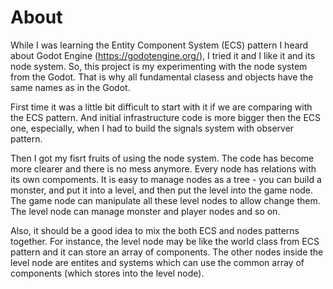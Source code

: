 # About

While I was learning the Entity Component System (ECS) pattern I heard about Godot Engine (https://godotengine.org/), I tried it and I like it and its node system.
So, this project is my experimenting with the node system from the Godot. That is why all fundamental clasess and objects have the same names as in the Godot.

First time it was a little bit difficult to start with it if we are comparing with the ECS pattern. And initial infrastructure code is more bigger then the ECS one, especially, when I had to build the signals system with observer pattern.

Then I got my fisrt fruits of using the node system. The code has become more clearer and there is no mess anymore. Every node has relations with its own compoments.
It is easy to manage nodes as a tree - you can build a monster, and put it into a level, and then put the level into the game node. The game node can manipulate all these level nodes to allow change them. The level node can manage monster and player nodes and so on.

Also, it should be a good idea to mix the both ECS and nodes patterns together. For instance, the level node may be like the world class from ECS pattern and it can store an array of components.
The other nodes inside the level node are entites and systems which can use the common array of components (which stores into the level node).
